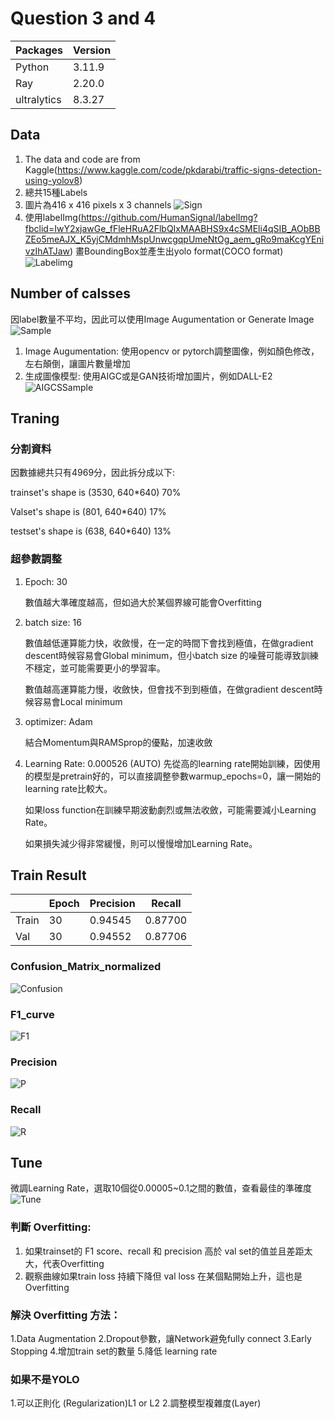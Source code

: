 # Question 3 and 4 

|Packages|Version|
|---|---|
|Python|3.11.9|
|Ray|2.20.0|
|ultralytics|8.3.27|
  
## Data
  1. The data and code are from Kaggle(https://www.kaggle.com/code/pkdarabi/traffic-signs-detection-using-yolov8)
  2. 總共15種Labels
  3. 圖片為416 x 416 pixels x 3 channels
     ![Sign](https://github.com/Martinyeh81/RayAIModel/blob/main/TrainYOLO/Images/SignExample.png)
  5. 使用labelImg(https://github.com/HumanSignal/labelImg?fbclid=IwY2xjawGe_fFleHRuA2FlbQIxMAABHS9x4cSMEli4qSIB_AObBBZEo5meAJX_K5yjCMdmhMspUnwcgqpUmeNtOg_aem_gRo9maKcgYEnivzIhATJaw) 畫BoundingBox並產生出yolo format(COCO format)
     ![Labelimg](https://github.com/Martinyeh81/RayAIModel/blob/main/TrainYOLO/Images/Labelimg.png)
  
## Number of calsses
  因label數量不平均，因此可以使用Image Augumentation or Generate Image
  ![Sample](https://github.com/Martinyeh81/RayAIModel/blob/main/TrainYOLO/Images/labels.jpg)
  1. Image Augumentation: 使用opencv or pytorch調整圖像，例如顏色修改，左右顛倒，讓圖片數量增加
  2. 生成圖像模型: 使用AIGC或是GAN技術增加圖片，例如DALL-E2
     ![AIGCSSample](https://github.com/Martinyeh81/RayAIModel/blob/main/TrainYOLO/Images/AIGCSSample.png)
  
## Traning
### 分割資料

  因數據總共只有4969分，因此拆分成以下:
  
  trainset's shape is (3530, 640*640) 70%
  
  Valset's shape is (801, 640*640) 17%
  
  testset's shape is (638, 640*640) 13%
  
### 超參數調整
  1. Epoch: 30

     數值越大準確度越高，但如過大於某個界線可能會Overfitting
  
  3. batch size: 16

     數值越低運算能力快，收斂慢，在一定的時間下會找到極值，在做gradient descent時候容易會Global minimum，但小batch size 的噪聲可能導致訓練不穩定，並可能需要更小的學習率。

     數值越高運算能力慢，收斂快，但會找不到到極值，在做gradient descent時候容易會Local minimum
  
  4. optimizer: Adam

     結合Momentum與RAMSprop的優點，加速收斂
  
  5. Learning Rate: 0.000526 (AUTO)
     先從高的learning rate開始訓練，因使用的模型是pretrain好的，可以直接調整參數warmup_epochs=0，讓一開始的learning rate比較大。

     如果loss function在訓練早期波動劇烈或無法收斂，可能需要減小Learning Rate。

     如果損失減少得非常緩慢，則可以慢慢增加Learning Rate。

## Train Result

|| Epoch | Precision | Recall |
|-------|-------|---------------|------------|
| Train | 30    | 0.94545       | 0.87700    |
| Val | 30    | 0.94552       | 0.87706    |


### Confusion_Matrix_normalized
![Confusion](https://github.com/Martinyeh81/RayAIModel/blob/main/TrainYOLO/Images/confusion_matrix_normalized.png)

### F1_curve
![F1](https://github.com/Martinyeh81/RayAIModel/blob/main/TrainYOLO/Images/F1_curve.png)

### Precision
![P](https://github.com/Martinyeh81/RayAIModel/blob/main/TrainYOLO/Images/P_curve.png)

### Recall
![R](https://github.com/Martinyeh81/RayAIModel/blob/main/TrainYOLO/Images/R_curve.png)

## Tune
微調Learning Rate，選取10個從0.00005~0.1之間的數值，查看最佳的準確度
![Tune](https://github.com/Martinyeh81/RayAIModel/blob/main/TrainYOLO/Images/YOLOtune.png)

### 判斷 Overfitting:
  1. 如果trainset的 F1 score、recall 和 precision 高於 val set的值並且差距太大，代表Overfitting
  2. 觀察曲線如果train loss 持續下降但 val loss 在某個點開始上升，這也是Overfitting
### 解決 Overfitting 方法：
  1.Data Augmentation
  2.Dropout參數，讓Network避免fully connect
  3.Early Stopping
  4.增加train set的數量
  5.降低 learning rate

### 如果不是YOLO
  1.可以正則化 (Regularization)L1 or L2
  2.調整模型複雜度(Layer)




